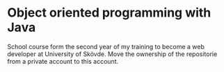 # Object oriented programming with Java
School course form the second year of my training to become a web developer at University of Skövde.
Move the ownership of the repositorie from a private account to this account.

